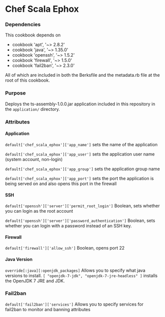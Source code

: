 # Chef Scala Ephox

### Dependencies
This cookbook depends on

* cookbook 'apt', '~> 2.8.2'
* cookbook 'java', '~> 1.35.0'
* cookbook 'openssh', '~> 1.5.2'
* cookbook 'firewall', '~> 1.5.0'
* cookbook 'fail2ban', '~> 2.3.0'

All of which are included in both the Berksfile and the metadata.rb file at the root of this cookbook.

### Purpose
Deploys the ts-assembly-1.0.0.jar application included in this repository in the `application/` directory.

### Attributes
#### Application
`default['chef_scala_ephox']['app_name']` sets the name of the application

`default['chef_scala_ephox']['app_user']` sets the application user name (system account, non-login)

`default['chef_scala_ephox']['app_group']` sets the application group name

`default['chef_scala_ephox']['app_port']` sets the port the application is being served on and also opens this port in the firewall

#### SSH
`default['openssh']['server']['permit_root_login']` Boolean, sets whether you can login as the root account

`default['openssh']['server']['password_authentication']` Boolean, sets whether you can login with a password instead of an SSH key.

#### Firewall
`default['firewall']['allow_ssh']` Boolean, opens port 22

#### Java Version
`override[:java][:openjdk_packages]` Allows you to specify what java versions to install. `[ "openjdk-7-jdk", "openjdk-7-jre-headless" ]` installs the OpenJDK 7 JRE and JDK.

### Fail2ban
`default['fail2ban']['services']` Allows you to specify services for fail2ban to monitor and banning attributes
